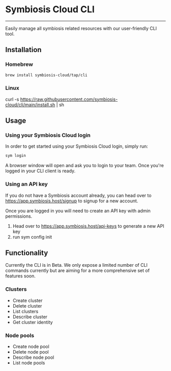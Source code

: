 # Symbiosis Cloud CLI
--------------------

Easily manage all symbiosis related resources with our user-friendly CLI tool.

## Installation

### Homebrew
```bash
brew install symbiosis-cloud/tap/cli
```

### Linux

curl -s https://raw.githubusercontent.com/symbiosis-cloud/cli/main/install.sh | sh

## Usage

### Using your Symbiosis Cloud login

In order to get started using your Symbiosis Cloud login, simply run:

```bash
sym login
```

A browser window will open and ask you to login to your team. Once you're logged in your CLI client is ready.

### Using an API key
If you do not have a Symbiosis account already, you can head over to https://app.symbiosis.host/signup
to signup for a new account.

Once you are logged in you will need to create an API key with admin permissions.

1. Head over to https://app.symbiosis.host/api-keys to generate a new API key
2. run sym config init

## Functionality

Currently the CLI is in Beta. We only expose a limited number of CLI commands currently but are aiming for a more comprehensive set of features soon.

### Clusters

* Create cluster
* Delete cluster
* List clusters
* Describe cluster
* Get cluster identity

### Node pools

* Create node pool
* Delete node pool
* Describe node pool
* List node pools

